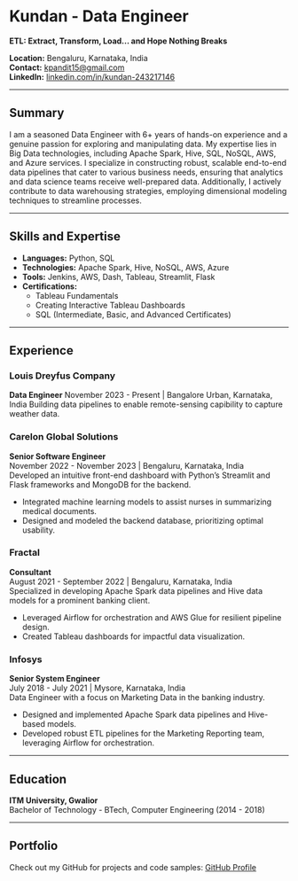 # Kundan - Data Engineer

**ETL: Extract, Transform, Load... and Hope Nothing Breaks**

**Location:** Bengaluru, Karnataka, India  
**Contact:** [kpandit15@gmail.com](mailto:kpandit15@gmail.com)  
**LinkedIn:** [linkedin.com/in/kundan-243217146](https://www.linkedin.com/in/kundan-243217146)

---

## Summary
I am a seasoned Data Engineer with 6+ years of hands-on experience and a genuine passion for exploring and manipulating data. My expertise lies in Big Data technologies, including Apache Spark, Hive, SQL, NoSQL, AWS, and Azure services. I specialize in constructing robust, scalable end-to-end data pipelines that cater to various business needs, ensuring that analytics and data science teams receive well-prepared data. Additionally, I actively contribute to data warehousing strategies, employing dimensional modeling techniques to streamline processes.

---

## Skills and Expertise
- **Languages:** Python, SQL
- **Technologies:** Apache Spark, Hive, NoSQL, AWS, Azure
- **Tools:** Jenkins, AWS, Dash, Tableau, Streamlit, Flask
- **Certifications:**  
  - Tableau Fundamentals  
  - Creating Interactive Tableau Dashboards  
  - SQL (Intermediate, Basic, and Advanced Certificates)  

---

## Experience

### **Louis Dreyfus Company**
**Data Engineer**
November 2023 - Present | Bangalore Urban, Karnataka, India
Building data pipelines to enable remote-sensing capibility to capture weather data. 

### **Carelon Global Solutions**
**Senior Software Engineer**  
November 2022 - November 2023 | Bengaluru, Karnataka, India  
Developed an intuitive front-end dashboard with Python’s Streamlit and Flask frameworks and MongoDB for the backend.  
- Integrated machine learning models to assist nurses in summarizing medical documents.
- Designed and modeled the backend database, prioritizing optimal usability.

### **Fractal**
**Consultant**  
August 2021 - September 2022 | Bengaluru, Karnataka, India  
Specialized in developing Apache Spark data pipelines and Hive data models for a prominent banking client.
- Leveraged Airflow for orchestration and AWS Glue for resilient pipeline design.
- Created Tableau dashboards for impactful data visualization.

### **Infosys**
**Senior System Engineer**  
July 2018 - July 2021 | Mysore, Karnataka, India  
Data Engineer with a focus on Marketing Data in the banking industry.
- Designed and implemented Apache Spark data pipelines and Hive-based models.
- Developed robust ETL pipelines for the Marketing Reporting team, leveraging Airflow for orchestration.

---

## Education
**ITM University, Gwalior**  
Bachelor of Technology - BTech, Computer Engineering (2014 - 2018)

---

## Portfolio

Check out my GitHub for projects and code samples: [GitHub Profile](#)

